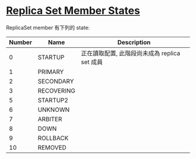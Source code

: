 # [Replica Set Member States](https://docs.mongodb.com/v4.4/reference/replica-states/)

ReplicaSet member 有下列的 state:

Number | Name            | Description
------ | --------------- | --------------------
0      | STARTUP         | 正在讀取配置, 此階段尚未成為 replica set 成員
1      | PRIMARY         | 
2      | SECONDARY       | 
3      | RECOVERING      | 
5      | STARTUP2        | 
6      | UNKNOWN         | 
7      | ARBITER         | 
8      | DOWN            | 
9      | ROLLBACK        | 
10     | REMOVED         | 

